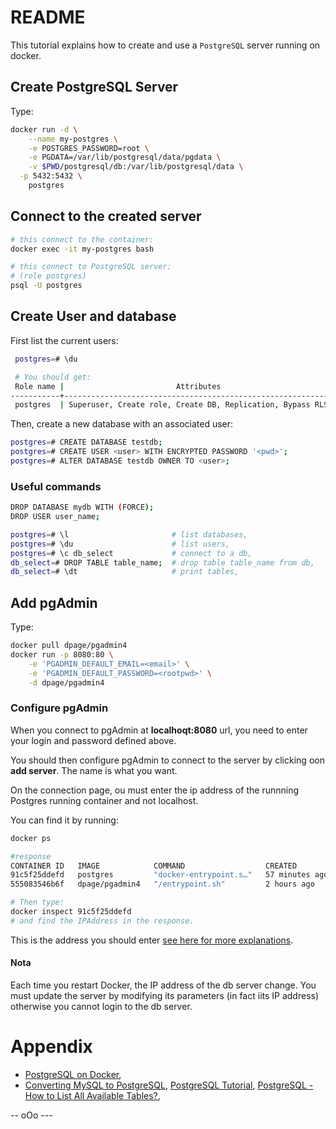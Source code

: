 # README

This tutorial explains how to create and use a `PostgreSQL` server running on docker.


## Create PostgreSQL Server

Type:

```bash
docker run -d \
	--name my-postgres \
	-e POSTGRES_PASSWORD=root \
	-e PGDATA=/var/lib/postgresql/data/pgdata \
	-v $PWD/postgresql/db:/var/lib/postgresql/data \
  -p 5432:5432 \
	postgres
```

## Connect to the created server

```bash
# this connect to the container:
docker exec -it my-postgres bash

# this connect to PostgreSQL server:
# (role postgres)
psql -U postgres
```


## Create User and database

First list the current users:

```bash
 postgres=# \du

 # You should get:
 Role name |                         Attributes                         
-----------+------------------------------------------------------------
 postgres  | Superuser, Create role, Create DB, Replication, Bypass RLS
```

Then, create a new database with an associated user:

```bash
postgres=# CREATE DATABASE testdb;
postgres=# CREATE USER <user> WITH ENCRYPTED PASSWORD '<pwd>';
postgres=# ALTER DATABASE testdb OWNER TO <user>; 
```

### Useful commands

```bash
DROP DATABASE mydb WITH (FORCE);
DROP USER user_name;
```

```bash
postgres=# \l                       # list databases,
postgres=# \du                      # list users,
postgres=# \c db_select             # connect to a db,
db_select=# DROP TABLE table_name;  # drop table table_name from db,
db_select=# \dt                     # print tables,
```

## Add pgAdmin

Type:

```bash
docker pull dpage/pgadmin4
docker run -p 8080:80 \
    -e 'PGADMIN_DEFAULT_EMAIL=<email>' \
    -e 'PGADMIN_DEFAULT_PASSWORD=<rootpwd>' \
    -d dpage/pgadmin4
```

### Configure pgAdmin

When you connect to pgAdmin at **localhoqt:8080** url, you need to enter your login and password defined above.

You should then configure pgAdmin to connect to the server by clicking oon **add server**. The name is what you want.

On the connection page, ou must enter the ip address of the runnning Postgres running container and not localhost.

You can find it by running:

```bash
docker ps

#response
CONTAINER ID   IMAGE            COMMAND                  CREATED          STATUS          PORTS                           NAMES
91c5f25ddefd   postgres         "docker-entrypoint.s…"   57 minutes ago   Up 57 minutes   0.0.00:5432->5432/tcp my-postgres
555083546b6f   dpage/pgadmin4   "/entrypoint.sh"         2 hours ago      Up 2 hours      443/tcp, 0.0.00:8080->80/tcp   jovial_khorana

# Then type:
docker inspect 91c5f25ddefd
# and find the IPAddress in the response.
```

This is the address you should enter [see here for more explanations](https://stackoverflow.com/questions/57109494/unable-to-connect-to-server-pgadmin-4).


#### Nota

Each time you restart Docker, the IP address of the db server change. You must update the server by modifying its parameters (in fact iits IP address) otherwise you cannot login to the db server.


# Appendix

  - [PostgreSQL on Docker](https://hub.docker.com/_/postgres),
  - [Converting MySQL to PostgreSQL](https://en.wikibooks.org/wiki/Converting_MySQL_to_PostgreSQL),
   [PostgreSQL Tutorial](https://www.tutorialspoint.com/postgresql/index.htm),
   [PostgreSQL - How to List All Available Tables?](https://www.commandprompt.com/education/postgresql-how-to-list-all-available-tables/),


-- oOo ---
